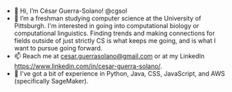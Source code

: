 - 👋 Hi, I’m César Guerra-Solano! @cgsol
- 📗 I’m a freshman studying computer science at the University of Pittsburgh. I'm interested in going into computational biology or computational linguistics. Finding trends and making connections for fields outside of just strictly CS is what keeps me going, and is what I want to pursue going forward.
- 📫 Reach me at cesar.guerrasolano@gmail.com or at my LinkedIn https://www.linkedin.com/in/cesar-guerra-solano/.
- 🧇 I've got a bit of experience in Python, Java, CSS, JavaScript, and AWS (specifically SageMaker).
